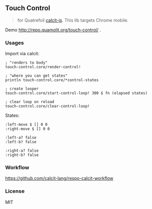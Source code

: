 
Touch Control
----

> for Quatrefoil [calcit-js](https://github.com/calcit-lang/calcit_runner.rs). This lib targets Chrome mobile.

Demo http://repo.quamolit.org/touch-control/ .

### Usages

Import via calcit:

```cirru
; "renders to body"
touch-control.core/render-control!

; "where you can get states"
println touch-control.core/*control-states

; create looper
touch-control.core/start-control-loop! 300 $ fn (elapsed states)

; clear loop on reload
touch-control.core/clear-control-loop!
```

States:

```cirru
:left-move $ [] 0 0
:right-move $ [] 0 0

:left-a? false
:left-b? false

:right-a? false
:right-b? false
```

### Workflow

https://github.com/calcit-lang/respo-calcit-workflow

### License

MIT
